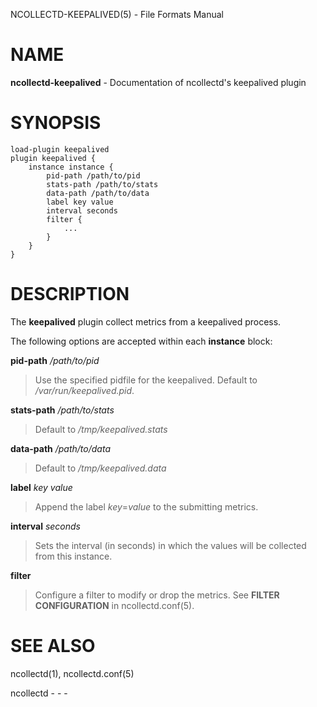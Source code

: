 NCOLLECTD-KEEPALIVED(5) - File Formats Manual

# NAME

**ncollectd-keepalived** - Documentation of ncollectd's keepalived plugin

# SYNOPSIS

	load-plugin keepalived
	plugin keepalived {
	    instance instance {
	        pid-path /path/to/pid
	        stats-path /path/to/stats
	        data-path /path/to/data
	        label key value
	        interval seconds
	        filter {
	            ...
	        }
	    }
	}

# DESCRIPTION

The **keepalived** plugin collect metrics from a keepalived process.

The following options are accepted within each **instance** block:

**pid-path** */path/to/pid*

> Use the specified pidfile for the keepalived.
> Default to */var/run/keepalived.pid*.

**stats-path** */path/to/stats*

> Default to */tmp/keepalived.stats*

**data-path** */path/to/data*

> Default to */tmp/keepalived.data*

**label** *key* *value*

> Append the label *key*=*value* to the submitting metrics.

**interval** *seconds*

> Sets the interval (in seconds) in which the values will be collected
> from this instance.

**filter**

> Configure a filter to modify or drop the metrics.
> See **FILTER CONFIGURATION** in
> ncollectd.conf(5).

# SEE ALSO

ncollectd(1),
ncollectd.conf(5)

ncollectd - - -
